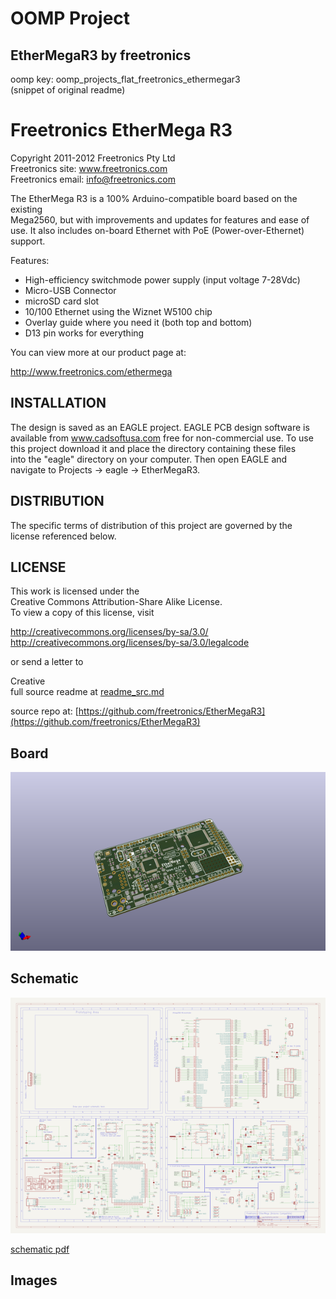 # OOMP Project  
## EtherMegaR3  by freetronics  
  
oomp key: oomp_projects_flat_freetronics_ethermegar3  
(snippet of original readme)  
  
Freetronics EtherMega R3  
========================  
Copyright 2011-2012 Freetronics Pty Ltd    
Freetronics site:  www.freetronics.com    
Freetronics email: info@freetronics.com    
  
The EtherMega R3 is a 100% Arduino-compatible board based on the existing  
Mega2560, but with improvements and updates for features and ease of  
use. It also includes on-board Ethernet with PoE (Power-over-Ethernet)  
support.  
  
Features:  
  
 * High-efficiency switchmode power supply (input voltage 7-28Vdc)  
 * Micro-USB Connector  
 * microSD card slot  
 * 10/100 Ethernet using the Wiznet W5100 chip  
 * Overlay guide where you need it (both top and bottom)  
 * D13 pin works for everything  
  
You can view more at our product page at:  
  
  http://www.freetronics.com/ethermega  
  
  
INSTALLATION  
------------  
The design is saved as an EAGLE project. EAGLE PCB design software is  
available from www.cadsoftusa.com free for non-commercial use. To use  
this project download it and place the directory containing these files  
into the "eagle" directory on your computer. Then open EAGLE and  
navigate to Projects -> eagle -> EtherMegaR3.  
  
  
DISTRIBUTION  
------------  
The specific terms of distribution of this project are governed by the  
license referenced below.  
  
  
LICENSE  
-------  
This work is licensed under the  
Creative Commons Attribution-Share Alike License.    
To view a copy of this license, visit  
  
  http://creativecommons.org/licenses/by-sa/3.0/    
  http://creativecommons.org/licenses/by-sa/3.0/legalcode  
  
or send a letter to  
  
  Creative   
  full source readme at [readme_src.md](readme_src.md)  
  
source repo at: [https://github.com/freetronics/EtherMegaR3](https://github.com/freetronics/EtherMegaR3)  
## Board  
  
[![working_3d.png](working_3d_600.png)](working_3d.png)  
## Schematic  
  
[![working_schematic.png](working_schematic_600.png)](working_schematic.png)  
  
[schematic pdf](working_schematic.pdf)  
## Images  
